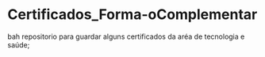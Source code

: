 # Certificados_Forma-oComplementar
bah repositorio para guardar alguns certificados da aréa de tecnologia e saúde;
